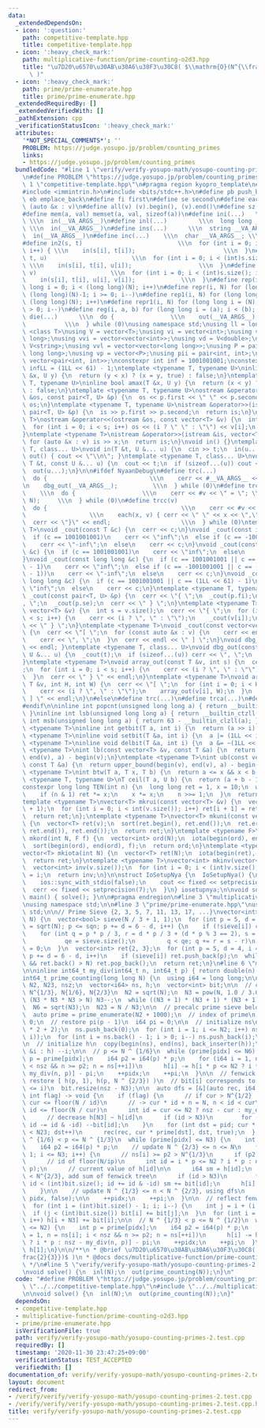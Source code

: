 ```yaml
---
data:
  _extendedDependsOn:
  - icon: ':question:'
    path: competitive-template.hpp
    title: competitive-template.hpp
  - icon: ':heavy_check_mark:'
    path: multiplicative-function/prime-counting-o2d3.hpp
    title: "\u7D20\u6570\u30AB\u30A6\u30F3\u30C8( $\\mathrm{O}(N^{\\frac{2}{3}})$\
      \ )"
  - icon: ':heavy_check_mark:'
    path: prime/prime-enumerate.hpp
    title: prime/prime-enumerate.hpp
  _extendedRequiredBy: []
  _extendedVerifiedWith: []
  _pathExtension: cpp
  _verificationStatusIcon: ':heavy_check_mark:'
  attributes:
    '*NOT_SPECIAL_COMMENTS*': ''
    PROBLEM: https://judge.yosupo.jp/problem/counting_primes
    links:
    - https://judge.yosupo.jp/problem/counting_primes
  bundledCode: "#line 1 \"verify/verify-yosupo-math/yosupo-counting-primes-2.test.cpp\"\
    \n#define PROBLEM \"https://judge.yosupo.jp/problem/counting_primes\"\n\n#line\
    \ 1 \"competitive-template.hpp\"\n#pragma region kyopro_template\n#define Nyaan_template\n\
    #include <immintrin.h>\n#include <bits/stdc++.h>\n#define pb push_back\n#define\
    \ eb emplace_back\n#define fi first\n#define se second\n#define each(x, v) for\
    \ (auto &x : v)\n#define all(v) (v).begin(), (v).end()\n#define sz(v) ((int)(v).size())\n\
    #define mem(a, val) memset(a, val, sizeof(a))\n#define ini(...)   \\\n  int __VA_ARGS__;\
    \ \\\n  in(__VA_ARGS__)\n#define inl(...)         \\\n  long long __VA_ARGS__;\
    \ \\\n  in(__VA_ARGS__)\n#define ins(...)      \\\n  string __VA_ARGS__; \\\n\
    \  in(__VA_ARGS__)\n#define inc(...)    \\\n  char __VA_ARGS__; \\\n  in(__VA_ARGS__)\n\
    #define in2(s, t)                           \\\n  for (int i = 0; i < (int)s.size();\
    \ i++) { \\\n    in(s[i], t[i]);                         \\\n  }\n#define in3(s,\
    \ t, u)                        \\\n  for (int i = 0; i < (int)s.size(); i++) {\
    \ \\\n    in(s[i], t[i], u[i]);                   \\\n  }\n#define in4(s, t, u,\
    \ v)                     \\\n  for (int i = 0; i < (int)s.size(); i++) { \\\n\
    \    in(s[i], t[i], u[i], v[i]);             \\\n  }\n#define rep(i, N) for (long\
    \ long i = 0; i < (long long)(N); i++)\n#define repr(i, N) for (long long i =\
    \ (long long)(N)-1; i >= 0; i--)\n#define rep1(i, N) for (long long i = 1; i <=\
    \ (long long)(N); i++)\n#define repr1(i, N) for (long long i = (N); (long long)(i)\
    \ > 0; i--)\n#define reg(i, a, b) for (long long i = (a); i < (b); i++)\n#define\
    \ die(...)      \\\n  do {                \\\n    out(__VA_ARGS__); \\\n    return;\
    \           \\\n  } while (0)\nusing namespace std;\nusing ll = long long;\ntemplate\
    \ <class T>\nusing V = vector<T>;\nusing vi = vector<int>;\nusing vl = vector<long\
    \ long>;\nusing vvi = vector<vector<int>>;\nusing vd = V<double>;\nusing vs =\
    \ V<string>;\nusing vvl = vector<vector<long long>>;\nusing P = pair<long long,\
    \ long long>;\nusing vp = vector<P>;\nusing pii = pair<int, int>;\nusing vpi =\
    \ vector<pair<int, int>>;\nconstexpr int inf = 1001001001;\nconstexpr long long\
    \ infLL = (1LL << 61) - 1;\ntemplate <typename T, typename U>\ninline bool amin(T\
    \ &x, U y) {\n  return (y < x) ? (x = y, true) : false;\n}\ntemplate <typename\
    \ T, typename U>\ninline bool amax(T &x, U y) {\n  return (x < y) ? (x = y, true)\
    \ : false;\n}\ntemplate <typename T, typename U>\nostream &operator<<(ostream\
    \ &os, const pair<T, U> &p) {\n  os << p.first << \" \" << p.second;\n  return\
    \ os;\n}\ntemplate <typename T, typename U>\nistream &operator>>(istream &is,\
    \ pair<T, U> &p) {\n  is >> p.first >> p.second;\n  return is;\n}\ntemplate <typename\
    \ T>\nostream &operator<<(ostream &os, const vector<T> &v) {\n  int s = (int)v.size();\n\
    \  for (int i = 0; i < s; i++) os << (i ? \" \" : \"\") << v[i];\n  return os;\n\
    }\ntemplate <typename T>\nistream &operator>>(istream &is, vector<T> &v) {\n \
    \ for (auto &x : v) is >> x;\n  return is;\n}\nvoid in() {}\ntemplate <typename\
    \ T, class... U>\nvoid in(T &t, U &... u) {\n  cin >> t;\n  in(u...);\n}\nvoid\
    \ out() { cout << \"\\n\"; }\ntemplate <typename T, class... U>\nvoid out(const\
    \ T &t, const U &... u) {\n  cout << t;\n  if (sizeof...(u)) cout << \" \";\n\
    \  out(u...);\n}\n\n#ifdef NyaanDebug\n#define trc(...)                   \\\n\
    \  do {                             \\\n    cerr << #__VA_ARGS__ << \" = \"; \\\
    \n    dbg_out(__VA_ARGS__);          \\\n  } while (0)\n#define trca(v, N)   \
    \    \\\n  do {                   \\\n    cerr << #v << \" = \"; \\\n    array_out(v,\
    \ N);     \\\n  } while (0)\n#define trcc(v)                             \\\n\
    \  do {                                      \\\n    cerr << #v << \" = {\"; \
    \                  \\\n    each(x, v) { cerr << \" \" << x << \",\"; } \\\n  \
    \  cerr << \"}\" << endl;                    \\\n  } while (0)\ntemplate <typename\
    \ T>\nvoid _cout(const T &c) {\n  cerr << c;\n}\nvoid _cout(const int &c) {\n\
    \  if (c == 1001001001)\n    cerr << \"inf\";\n  else if (c == -1001001001)\n\
    \    cerr << \"-inf\";\n  else\n    cerr << c;\n}\nvoid _cout(const unsigned int\
    \ &c) {\n  if (c == 1001001001)\n    cerr << \"inf\";\n  else\n    cerr << c;\n\
    }\nvoid _cout(const long long &c) {\n  if (c == 1001001001 || c == (1LL << 61)\
    \ - 1)\n    cerr << \"inf\";\n  else if (c == -1001001001 || c == -((1LL << 61)\
    \ - 1))\n    cerr << \"-inf\";\n  else\n    cerr << c;\n}\nvoid _cout(const unsigned\
    \ long long &c) {\n  if (c == 1001001001 || c == (1LL << 61) - 1)\n    cerr <<\
    \ \"inf\";\n  else\n    cerr << c;\n}\ntemplate <typename T, typename U>\nvoid\
    \ _cout(const pair<T, U> &p) {\n  cerr << \"{ \";\n  _cout(p.fi);\n  cerr << \"\
    , \";\n  _cout(p.se);\n  cerr << \" } \";\n}\ntemplate <typename T>\nvoid _cout(const\
    \ vector<T> &v) {\n  int s = v.size();\n  cerr << \"{ \";\n  for (int i = 0; i\
    \ < s; i++) {\n    cerr << (i ? \", \" : \"\");\n    _cout(v[i]);\n  }\n  cerr\
    \ << \" } \";\n}\ntemplate <typename T>\nvoid _cout(const vector<vector<T>> &v)\
    \ {\n  cerr << \"[ \";\n  for (const auto &x : v) {\n    cerr << endl;\n    _cout(x);\n\
    \    cerr << \", \";\n  }\n  cerr << endl << \" ] \";\n}\nvoid dbg_out() { cerr\
    \ << endl; }\ntemplate <typename T, class... U>\nvoid dbg_out(const T &t, const\
    \ U &... u) {\n  _cout(t);\n  if (sizeof...(u)) cerr << \", \";\n  dbg_out(u...);\n\
    }\ntemplate <typename T>\nvoid array_out(const T &v, int s) {\n  cerr << \"{ \"\
    ;\n  for (int i = 0; i < s; i++) {\n    cerr << (i ? \", \" : \"\");\n    _cout(v[i]);\n\
    \  }\n  cerr << \" } \" << endl;\n}\ntemplate <typename T>\nvoid array_out(const\
    \ T &v, int H, int W) {\n  cerr << \"[ \";\n  for (int i = 0; i < H; i++) {\n\
    \    cerr << (i ? \", \" : \"\");\n    array_out(v[i], W);\n  }\n  cerr << \"\
    \ ] \" << endl;\n}\n#else\n#define trc(...)\n#define trca(...)\n#define trcc(...)\n\
    #endif\n\ninline int popcnt(unsigned long long a) { return __builtin_popcountll(a);\
    \ }\ninline int lsb(unsigned long long a) { return __builtin_ctzll(a); }\ninline\
    \ int msb(unsigned long long a) { return 63 - __builtin_clzll(a); }\ntemplate\
    \ <typename T>\ninline int getbit(T a, int i) {\n  return (a >> i) & 1;\n}\ntemplate\
    \ <typename T>\ninline void setbit(T &a, int i) {\n  a |= (1LL << i);\n}\ntemplate\
    \ <typename T>\ninline void delbit(T &a, int i) {\n  a &= ~(1LL << i);\n}\ntemplate\
    \ <typename T>\nint lb(const vector<T> &v, const T &a) {\n  return lower_bound(begin(v),\
    \ end(v), a) - begin(v);\n}\ntemplate <typename T>\nint ub(const vector<T> &v,\
    \ const T &a) {\n  return upper_bound(begin(v), end(v), a) - begin(v);\n}\ntemplate\
    \ <typename T>\nint btw(T a, T x, T b) {\n  return a <= x && x < b;\n}\ntemplate\
    \ <typename T, typename U>\nT ceil(T a, U b) {\n  return (a + b - 1) / b;\n}\n\
    constexpr long long TEN(int n) {\n  long long ret = 1, x = 10;\n  while (n) {\n\
    \    if (n & 1) ret *= x;\n    x *= x;\n    n >>= 1;\n  }\n  return ret;\n}\n\
    template <typename T>\nvector<T> mkrui(const vector<T> &v) {\n  vector<T> ret(v.size()\
    \ + 1);\n  for (int i = 0; i < int(v.size()); i++) ret[i + 1] = ret[i] + v[i];\n\
    \  return ret;\n};\ntemplate <typename T>\nvector<T> mkuni(const vector<T> &v)\
    \ {\n  vector<T> ret(v);\n  sort(ret.begin(), ret.end());\n  ret.erase(unique(ret.begin(),\
    \ ret.end()), ret.end());\n  return ret;\n}\ntemplate <typename F>\nvector<int>\
    \ mkord(int N, F f) {\n  vector<int> ord(N);\n  iota(begin(ord), end(ord), 0);\n\
    \  sort(begin(ord), end(ord), f);\n  return ord;\n}\ntemplate <typename T = int>\n\
    vector<T> mkiota(int N) {\n  vector<T> ret(N);\n  iota(begin(ret), end(ret), 0);\n\
    \  return ret;\n}\ntemplate <typename T>\nvector<int> mkinv(vector<T> &v) {\n\
    \  vector<int> inv(v.size());\n  for (int i = 0; i < (int)v.size(); i++) inv[v[i]]\
    \ = i;\n  return inv;\n}\n\nstruct IoSetupNya {\n  IoSetupNya() {\n    cin.tie(nullptr);\n\
    \    ios::sync_with_stdio(false);\n    cout << fixed << setprecision(15);\n  \
    \  cerr << fixed << setprecision(7);\n  }\n} iosetupnya;\n\nvoid solve();\nint\
    \ main() { solve(); }\n\n#pragma endregion\n#line 3 \"multiplicative-function/prime-counting-o2d3.hpp\"\
    \nusing namespace std;\n\n#line 3 \"prime/prime-enumerate.hpp\"\nusing namespace\
    \ std;\n\n// Prime Sieve {2, 3, 5, 7, 11, 13, 17, ...}\nvector<int> prime_enumerate(int\
    \ N) {\n  vector<bool> sieve(N / 3 + 1, 1);\n  for (int p = 5, d = 4, i = 1, sqn\
    \ = sqrt(N); p <= sqn; p += d = 6 - d, i++) {\n    if (!sieve[i]) continue;\n\
    \    for (int q = p * p / 3, r = d * p / 3 + (d * p % 3 == 2), s = 2 * p,\n  \
    \           qe = sieve.size();\n         q < qe; q += r = s - r)\n      sieve[q]\
    \ = 0;\n  }\n  vector<int> ret{2, 3};\n  for (int p = 5, d = 4, i = 1; p <= N;\
    \ p += d = 6 - d, i++)\n    if (sieve[i]) ret.push_back(p);\n  while (!ret.empty()\
    \ && ret.back() > N) ret.pop_back();\n  return ret;\n}\n#line 6 \"multiplicative-function/prime-counting-o2d3.hpp\"\
    \n\ninline int64_t my_div(int64_t n, int64_t p) { return double(n) / p; };\n\n\
    int64_t prime_counting(long long N) {\n  using i64 = long long;\n\n  i64 N6, N3,\
    \ N2, N23, nsz;\n  vector<i64> ns, h;\n  vector<int> bit;\n\n  // calculate N^{1/2},\
    \ N^{1/3}, N{1/6}, N{2/3}\n  N2 = sqrt(N);\n  N3 = pow(N, 1.0 / 3.0);\n  while\
    \ (N3 * N3 * N3 > N) N3--;\n  while ((N3 + 1) * (N3 + 1) * (N3 + 1) <= N) N3++;\n\
    \  N6 = sqrt(N3);\n  N23 = N / N3;\n\n  // precalc prime sieve below N ^ {1/2}\n\
    \  auto prime = prime_enumerate(N2 + 1000);\n  // index of prime\n  int pidx =\
    \ 0;\n  // restore pi(p - 1)\n  i64 pi = 0;\n\n  // initialize ns\n  ns.reserve(N2\
    \ * 2 + 2);\n  ns.push_back(0);\n  for (int i = 1; i <= N2; i++) ns.push_back(my_div(N,\
    \ i));\n  for (int i = ns.back() - 1; i > 0; i--) ns.push_back(i);\n  nsz = ns.size();\n\
    \n  // initialize h\n  copy(begin(ns), end(ns), back_inserter(h));\n  for (auto\
    \ &i : h) --i;\n\n  // p <= N ^ {1/6}\n  while (prime[pidx] <= N6) {\n    int\
    \ p = prime[pidx];\n    i64 p2 = i64(p) * p;\n    for (i64 i = 1, n = ns[i]; i\
    \ < nsz && n >= p2; n = ns[++i])\n      h[i] -= h[i * p <= N2 ? i * p : nsz -\
    \ my_div(n, p)] - pi;\n    ++pidx;\n    ++pi;\n  }\n\n  // fenwick tree, which\
    \ restore [ h(p, 1), h(p, N ^ {2/3}) )\n  // bit[i] corresponds to h[i + N3] (1\
    \ <= i)\n  bit.resize(nsz - N3);\n\n  auto dfs = [&](auto rec, i64 cur, int pid,\
    \ int flag) -> void {\n    if (flag) {\n      // if cur > N^{1/2} :\n      //\
    \ cur <= floor(N / id)\n      // -> cur * id + n = N, n < id < cur\n      // ->\
    \ id <= floor(N / cur)\n      int id = cur <= N2 ? nsz - cur : my_div(N, cur);\n\
    \      // decrease h[N3] ~ h[id]\n      if (id > N3)\n        for (id -= N3; id;\
    \ id -= id & -id) --bit[id];\n    }\n    for (int dst = pid; cur * prime[dst]\
    \ < N23; dst++)\n      rec(rec, cur * prime[dst], dst, true);\n  };\n\n  // N\
    \ ^ {1/6} < p <= N ^ {1/3}\n  while (prime[pidx] <= N3) {\n    int p = prime[pidx];\n\
    \    i64 p2 = i64(p) * p;\n    // update N ^ {2/3} <= n <= N\n    for (i64 i =\
    \ 1; i <= N3; i++) {\n      // ns[i] >= p2 > N^{1/3}\n      if (p2 > ns[i]) break;\n\
    \      // id of floor(N/ip)\n      int id = i * p <= N2 ? i * p : nsz - my_div(ns[i],\
    \ p);\n      // current value of h[id]\n\n      i64 sm = h[id];\n      // if floor(N/ip)\
    \ < N^{2/3}, add sum of fenwick tree\n      if (id > N3)\n        for (id -= N3;\
    \ id < (int)bit.size(); id += id & -id) sm += bit[id];\n      h[i] -= sm - pi;\n\
    \    }\n\n    // update N ^ {1/3} <= n < N ^ {2/3}, using dfs\n    dfs(dfs, p,\
    \ pidx, false);\n\n    ++pidx;\n    ++pi;\n  }\n\n  // reflect fenwick tree\n\
    \  for (int i = (int)bit.size() - 1; i; i--) {\n    int j = i + (i & -i);\n  \
    \  if (j < (int)bit.size()) bit[i] += bit[j];\n  }\n  for (int i = 1; i < (int)bit.size();\
    \ i++) h[i + N3] += bit[i];\n\n  // N ^ {1/3} < p <= N ^ {1/2}\n  while (prime[pidx]\
    \ <= N2) {\n    int p = prime[pidx];\n    i64 p2 = i64(p) * p;\n    for (i64 i\
    \ = 1, n = ns[i]; i < nsz && n >= p2; n = ns[++i])\n      h[i] -= h[i * p <= N2\
    \ ? i * p : nsz - my_div(n, p)] - pi;\n    ++pidx;\n    ++pi;\n  }\n\n  return\
    \ h[1];\n}\n\n/**\n * @brief \u7D20\u6570\u30AB\u30A6\u30F3\u30C8( $\\mathrm{O}(N^{\\\
    frac{2}{3}})$ )\n * @docs docs/multiplicative-function/prime-counting-o2d3.md\n\
    \ */\n#line 5 \"verify/verify-yosupo-math/yosupo-counting-primes-2.test.cpp\"\n\
    \nvoid solve() {\n  inl(N);\n  out(prime_counting(N));\n}\n"
  code: "#define PROBLEM \"https://judge.yosupo.jp/problem/counting_primes\"\n\n#include\
    \ \"../../competitive-template.hpp\"\n#include \"../../multiplicative-function/prime-counting-o2d3.hpp\"\
    \n\nvoid solve() {\n  inl(N);\n  out(prime_counting(N));\n}"
  dependsOn:
  - competitive-template.hpp
  - multiplicative-function/prime-counting-o2d3.hpp
  - prime/prime-enumerate.hpp
  isVerificationFile: true
  path: verify/verify-yosupo-math/yosupo-counting-primes-2.test.cpp
  requiredBy: []
  timestamp: '2020-11-30 23:47:25+09:00'
  verificationStatus: TEST_ACCEPTED
  verifiedWith: []
documentation_of: verify/verify-yosupo-math/yosupo-counting-primes-2.test.cpp
layout: document
redirect_from:
- /verify/verify/verify-yosupo-math/yosupo-counting-primes-2.test.cpp
- /verify/verify/verify-yosupo-math/yosupo-counting-primes-2.test.cpp.html
title: verify/verify-yosupo-math/yosupo-counting-primes-2.test.cpp
---
```

